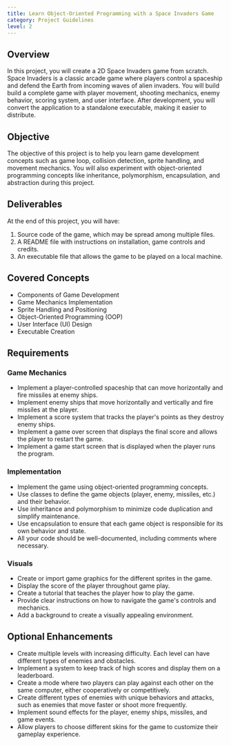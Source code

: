 ```yaml
---
title: Learn Object-Oriented Programming with a Space Invaders Game
category: Project Guidelines
level: 2
---
```


## Overview
In this project, you will create a 2D Space Invaders game from scratch. Space Invaders is a classic arcade game where players control a spaceship and defend the Earth from incoming waves of alien invaders. You will build build a complete game with player movement, shooting mechanics, enemy behavior, scoring system, and user interface. After development, you will convert the application to a standalone executable, making it easier to distribute.

## Objective
The objective of this project is to help you learn game development concepts such as game loop, collision detection, sprite handling, and movement mechanics. You will also experiment with object-oriented programming concepts like inheritance, polymorphism, encapsulation, and abstraction during this project.

## Deliverables
At the end of this project, you will have:

1. Source code of the game, which may be spread among multiple files.
2. A README file with instructions on installation, game controls and credits.
3. An executable file that allows the game to be played on a local machine.

## Covered Concepts
- Components of Game Development
- Game Mechanics Implementation
- Sprite Handling and Positioning
- Object-Oriented Programming (OOP)
- User Interface (UI) Design
- Executable Creation

## Requirements

### Game Mechanics
- Implement a player-controlled spaceship that can move horizontally and fire missiles at enemy ships.
- Implement enemy ships that move horizontally and vertically and fire missiles at the player.
- Implement a score system that tracks the player's points as they destroy enemy ships.
- Implement a game over screen that displays the final score and allows the player to restart the game.
- Implement a game start screen that is displayed when the player runs the program.

### Implementation
- Implement the game using object-oriented programming concepts.
- Use classes to define the game objects (player, enemy, missiles, etc.) and their behavior.
- Use inheritance and polymorphism to minimize code duplication and simplify maintenance.
- Use encapsulation to ensure that each game object is responsible for its own behavior and state.
- All your code should be well-documented, including comments where necessary.

### Visuals
- Create or import game graphics for the different sprites in the game.
- Display the score of the player throughout game play.
- Create a tutorial that teaches the player how to play the game.
- Provide clear instructions on how to navigate the game's controls and mechanics.
- Add a background to create a visually appealing environment.

## Optional Enhancements
- Create multiple levels with increasing difficulty. Each level can have different types of enemies and obstacles.
- Implement a system to keep track of high scores and display them on a leaderboard.
- Create a mode where two players can play against each other on the same computer, either cooperatively or competitively.
- Create different types of enemies with unique behaviors and attacks, such as enemies that move faster or shoot more frequently.
- Implement sound effects for the player, enemy ships, missiles, and game events.
- Allow players to choose different skins for the game to customize their gameplay experience.
